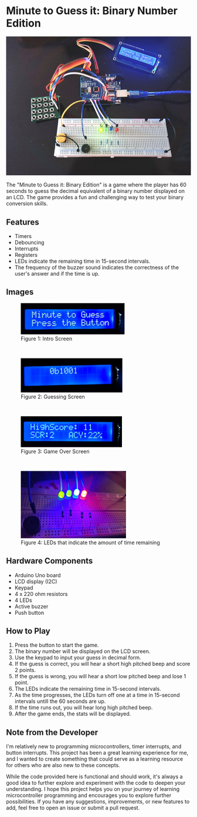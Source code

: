 # Minute to Guess it: Binary Number Edition

![The Completed Project](/project_images/final_design.png)

The "Minute to Guess it: Binary Edition" is a game where the player has 60 seconds to guess the decimal equivalent of a binary number displayed on an LCD. The game provides a fun and challenging way to test your binary conversion skills.

## Features

- Timers
- Debouncing
- Interrupts
- Registers
- LEDs indicate the remaining time in 15-second intervals.
- The frequency of the buzzer sound indicates the correctness of the user's answer and if the time is up.

## Images

<figure>
  <img src="/project_images/intro_screen.png" alt="LCD Screen Intro State">
  <figcaption>Figure 1: Intro Screen</figcaption>
</figure>

<br> <!-- Add a line break here -->

<figure>
  <img src="/project_images/guess_screen.png" alt="LCD Screen Guess State">
  <figcaption>Figure 2: Guessing Screen</figcaption>
</figure>

<br> <!-- Add a line break here -->

<figure>
  <img src="/project_images/game_over_screen.png" alt="LCD Screen Game Over State">
  <figcaption>Figure 3: Game Over Screen</figcaption>
</figure>

<br> <!-- Add a line break here -->

<figure>
  <img src="/project_images/led.png" alt="LEDs">
  <figcaption>Figure 4: LEDs that indicate the amount of time remaining</figcaption>
</figure>


## Hardware Components

- Arduino Uno board
- LCD display (I2C)
- Keypad
- 4 x 220 ohm resistors
- 4 LEDs
- Active buzzer
- Push button

## How to Play

1. Press the button to start the game.
2. The binary number will be displayed on the LCD screen.
3. Use the keypad to input your guess in decimal form.
4. If the guess is correct, you will hear a short high pitched beep and score 2 points.
5. If the guess is wrong, you will hear a short low pitched beep and lose 1 point.
6. The LEDs indicate the remaining time in 15-second intervals.
7. As the time progresses, the LEDs turn off one at a time in 15-second intervals untill the 60 seconds are up.
8. If the time runs out, you will hear long high pitched beep.
9. After the game ends, the stats will be displayed.

## Note from the Developer

I'm relatively new to programming microcontrollers, timer interrupts, and button interrupts. This project has been a great learning experience for me, and I wanted to create something that could serve as a learning resource for others who are also new to these concepts.

While the code provided here is functional and should work, it's always a good idea to further explore and experiment with the code to deepen your understanding.
I hope this project helps you on your journey of learning microcontroller programming and encourages you to explore further possibilities. If you have any suggestions, improvements, or new features to add, feel free to open an issue or submit a pull request.

